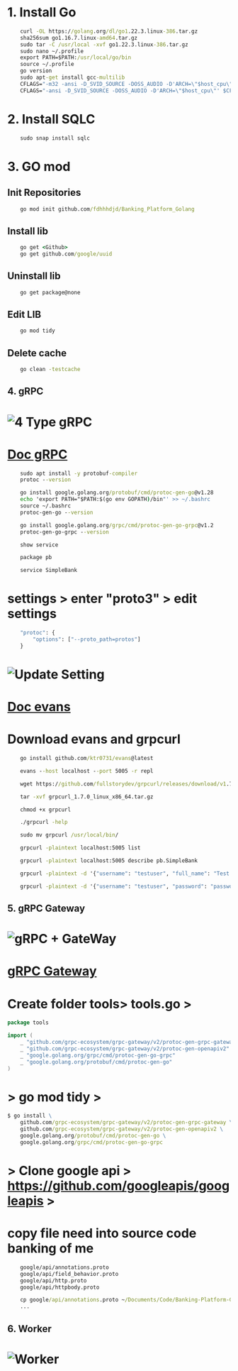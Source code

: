 # 1. Install Go

```cmd
    curl -OL https://golang.org/dl/go1.22.3.linux-386.tar.gz
    sha256sum go1.16.7.linux-amd64.tar.gz
    sudo tar -C /usr/local -xvf go1.22.3.linux-386.tar.gz
    sudo nano ~/.profile
    export PATH=$PATH:/usr/local/go/bin
    source ~/.profile
    go version
    sudo apt-get install gcc-multilib
    CFLAGS="-m32 -ansi -D_SVID_SOURCE -DOSS_AUDIO -D'ARCH=\"$host_cpu\"' $CFLAGS"
    CFLAGS="-ansi -D_SVID_SOURCE -DOSS_AUDIO -D'ARCH=\"$host_cpu\"' $CFLAGS"
```

# 2. Install SQLC

```cmd
    sudo snap install sqlc
```

# 3. GO mod

## Init Repositories

```cmd
    go mod init github.com/fdhhhdjd/Banking_Platform_Golang
```

## Install lib

```cmd
    go get <Github>
    go get github.com/google/uuid
```

## Uninstall lib

```cmd
    go get package@none
```

## Edit LIB

```cmd
    go mod tidy
```

## Delete cache

```cmd
    go clean -testcache
```

## 4. gRPC

# ![ 4 Type gRPC](./assets/gRPC.png)

# [Doc gRPC](https://grpc.io/docs/languages/go/quickstart/)

```cmd
    sudo apt install -y protobuf-compiler
    protoc --version
```

```cmd
    go install google.golang.org/protobuf/cmd/protoc-gen-go@v1.28
    echo 'export PATH="$PATH:$(go env GOPATH)/bin"' >> ~/.bashrc
    source ~/.bashrc
    protoc-gen-go --version
```

```cmd
    go install google.golang.org/grpc/cmd/protoc-gen-go-grpc@v1.2
    protoc-gen-go-grpc --version
```

```cmd
    show service

    package pb

    service SimpleBank
```

# settings > enter "proto3" > edit settings

```cmd
    "protoc": {
        "options": ["--proto_path=protos"]
    }
```

# ![Update Setting](./assets/setting-gRPC.png)

# [Doc evans](https://github.com/ktr0731/evans)

# Download evans and grpcurl

```cmd
    go install github.com/ktr0731/evans@latest
```

```cmd
    evans --host localhost --port 5005 -r repl
```

```cmd
    wget https://github.com/fullstorydev/grpcurl/releases/download/v1.7.0/grpcurl_1.7.0_linux_x86_64.tar.gz

    tar -xvf grpcurl_1.7.0_linux_x86_64.tar.gz

    chmod +x grpcurl

    ./grpcurl -help

    sudo mv grpcurl /usr/local/bin/
```

```cmd
    grpcurl -plaintext localhost:5005 list

    grpcurl -plaintext localhost:5005 describe pb.SimpleBank

    grpcurl -plaintext -d '{"username": "testuser", "full_name": "Test User", "email": "test@example.com", "password": "password"}' localhost:5005 pb.SimpleBank/CreateUser

    grpcurl -plaintext -d '{"username": "testuser", "password": "password"}' localhost:5005 pb.SimpleBank/LoginUser

```

## 5. gRPC Gateway

# ![gRPC + GateWay](./assets/gateway-gRPC.png)

# [gRPC Gateway](https://github.com/grpc-ecosystem/grpc-gateway)

# Create folder tools> tools.go >

```go
package tools

import (
    _ "github.com/grpc-ecosystem/grpc-gateway/v2/protoc-gen-grpc-gateway"
    _ "github.com/grpc-ecosystem/grpc-gateway/v2/protoc-gen-openapiv2"
    _ "google.golang.org/grpc/cmd/protoc-gen-go-grpc"
    _ "google.golang.org/protobuf/cmd/protoc-gen-go"
)
```

# > go mod tidy >

```cmd
$ go install \
    github.com/grpc-ecosystem/grpc-gateway/v2/protoc-gen-grpc-gateway \
    github.com/grpc-ecosystem/grpc-gateway/v2/protoc-gen-openapiv2 \
    google.golang.org/protobuf/cmd/protoc-gen-go \
    google.golang.org/grpc/cmd/protoc-gen-go-grpc
```

# > Clone google api > https://github.com/googleapis/googleapis >

# copy file need into source code banking of me

```cmd
    google/api/annotations.proto
    google/api/field_behavior.proto
    google/api/http.proto
    google/api/httpbody.proto
```

```cmd
    cp google/api/annotations.proto ~/Documents/Code/Banking-Platform-Golang/proto/google/api/
    ...
```

## 6. Worker

# ![Worker](./assets/worker.png)
